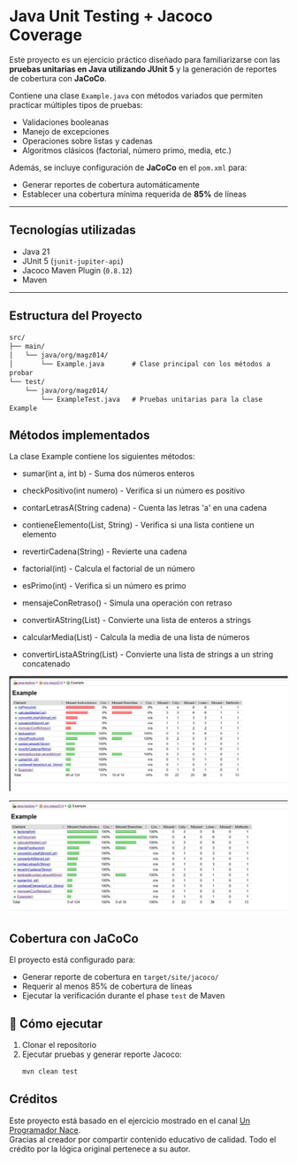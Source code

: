 # Java Unit Testing + Jacoco Coverage

Este proyecto es un ejercicio práctico diseñado para familiarizarse con las **pruebas unitarias en Java utilizando JUnit 5** y la generación de reportes de cobertura con **JaCoCo**.

Contiene una clase `Example.java` con métodos variados que permiten practicar múltiples tipos de pruebas:

-  Validaciones booleanas
-  Manejo de excepciones
-  Operaciones sobre listas y cadenas
-  Algoritmos clásicos (factorial, número primo, media, etc.)

Además, se incluye configuración de **JaCoCo** en el `pom.xml` para:

- Generar reportes de cobertura automáticamente
- Establecer una cobertura mínima requerida de **85%** de líneas

---

##  Tecnologías utilizadas

- Java 21
- JUnit 5 (`junit-jupiter-api`)
- Jacoco Maven Plugin (`0.8.12`)
- Maven

---

##  Estructura del Proyecto

```
src/
├── main/
│   └── java/org/magz014/
│       └── Example.java       # Clase principal con los métodos a probar
└── test/
    └── java/org/magz014/
        └── ExampleTest.java   # Pruebas unitarias para la clase Example
```

## Métodos implementados
La clase Example contiene los siguientes métodos:

- sumar(int a, int b) - Suma dos números enteros

- checkPositivo(int numero) - Verifica si un número es positivo

- contarLetrasA(String cadena) - Cuenta las letras 'a' en una cadena

- contieneElemento(List<String>, String) - Verifica si una lista contiene un elemento

- revertirCadena(String) - Revierte una cadena

- factorial(int) - Calcula el factorial de un número

- esPrimo(int) - Verifica si un número es primo

- mensajeConRetraso() - Simula una operación con retraso

- convertirAString(List<Integer>) - Convierte una lista de enteros a strings

- calcularMedia(List<Integer>) - Calcula la media de una lista de números

- convertirListaAString(List<String>) - Convierte una lista de strings a un string concatenado

![unitTest.jpg](docs/unitTest.jpg)


![unitTestF.jpg](docs/unitTestF.jpg)


## Cobertura con JaCoCo
El proyecto está configurado para:
- Generar reporte de cobertura en `target/site/jacoco/`
- Requerir al menos 85% de cobertura de líneas
- Ejecutar la verificación durante el phase `test` de Maven

## 🚀 Cómo ejecutar

1. Clonar el repositorio
2. Ejecutar pruebas y generar reporte Jacoco:
   ```bash
   mvn clean test

## Créditos

Este proyecto está basado en el ejercicio mostrado en el canal [Un Programador Nace](https://youtube.com/@unprogramadornace).  
Gracias al creador por compartir contenido educativo de calidad.
Todo el crédito por la lógica original pertenece a su autor.